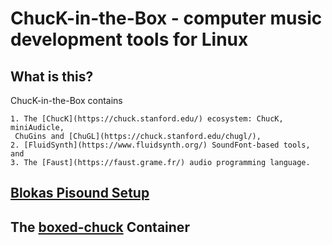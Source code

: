 # ChucK-in-the-Box - computer music development tools for Linux

## What is this?

ChucK-in-the-Box contains

    1. The [ChucK](https://chuck.stanford.edu/) ecosystem: ChucK, miniAudicle,
     ChuGins and [ChuGL](https://chuck.stanford.edu/chugl/),
    2. [FluidSynth](https://www.fluidsynth.org/) SoundFont-based tools, and
    3. The [Faust](https://faust.grame.fr/) audio programming language.  

## [Blokas Pisound Setup](docs/Blokas-Pisound-Setup.md)

## The [boxed-chuck](docs/boxed-chuck.md) Container
